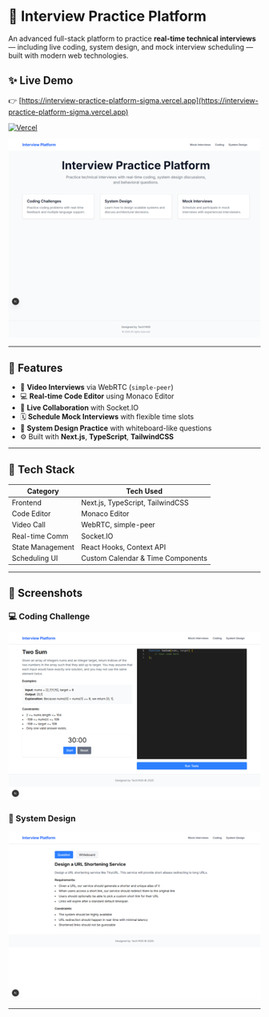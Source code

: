 # 🧠 Interview Practice Platform

An advanced full-stack platform to practice **real-time technical interviews** — including live coding, system design, and mock interview scheduling — built with modern web technologies.

## ✨ Live Demo

👉 [https://interview-practice-platform-sigma.vercel.app](https://interview-practice-platform-sigma.vercel.app)

[![Vercel](https://vercelbadge.vercel.app/api/niin10/interview-practice-platform)](https://interview-practice-platform-sigma.vercel.app/)

![Main Page](./screenshots/main_page.png)

---

## 🚀 Features

- 🎥 **Video Interviews** via WebRTC (`simple-peer`)
- 💻 **Real-time Code Editor** using Monaco Editor
- 🔌 **Live Collaboration** with Socket.IO
- 🗓️ **Schedule Mock Interviews** with flexible time slots
- 🧱 **System Design Practice** with whiteboard-like questions
- ⚙️ Built with **Next.js**, **TypeScript**, **TailwindCSS**

---

## 🧩 Tech Stack

| Category           | Tech Used                           |
|--------------------|--------------------------------------|
| Frontend           | Next.js, TypeScript, TailwindCSS     |
| Code Editor        | Monaco Editor                        |
| Video Call         | WebRTC, simple-peer                  |
| Real-time Comm     | Socket.IO                            |
| State Management   | React Hooks, Context API             |
| Scheduling UI      | Custom Calendar & Time Components    |

---

## 📸 Screenshots



### 💻 Coding Challenge  
![Coding](./screenshots/coding-challenges.png)

### 🧱 System Design  
![System](./screenshots/system-design.png)

---






